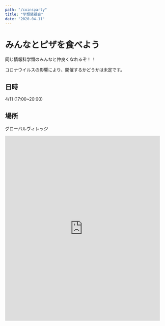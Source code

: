```yaml
---
path: "/coinsparty"
title: "学類懇親会"
date: "2020-04-11"
---
```


# みんなとピザを食べよう

同じ情報科学類のみんなと仲良くなれるぞ！！

コロナウイルスの影響により、開催するかどうかは未定です。

## 日時

4/11 (17:00~20:00)

## 場所

グローバルヴィレッジ

<iframe src="https://www.google.com/maps/embed?pb=!1m18!1m12!1m3!1d2271.367234638682!2d140.1048526028893!3d36.097474334281394!2m3!1f0!2f0!3f0!3m2!1i1024!2i768!4f13.1!3m3!1m2!1s0x60220c74ba64fe57%3A0x3b603182ac34fbaa!2z562R5rOi5aSn5a2mIOOCsOODreODvOODkOODq-ODtOOCo-ODrOODg-OCuCDjgrPjg5_jg6Xjg4vjg4bjgqPjgrnjg4bjg7zjgrfjg6fjg7M!5e0!3m2!1sja!2sjp!4v1585013812006!5m2!1sja!2sjp" width="800" height="600" frameborder="0" style="border:0; width:100%;" allowfullscreen="" aria-hidden="false" tabindex="0"></iframe>
